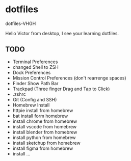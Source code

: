 # dotfiles
dotfiles-VHGH

Hello Victor from desktop, I see your learning dotfiles.

## TODO
- Terminal Preferences
- changed Shell to ZSH
- Dock Preferences
- Mission Control Preferences (don't rearrenge spaces)
- Finder Show Path Bar
- Trackpad (Three finger Drag and Tap to Click)
- .zshrc
- Git (Config and SSH)
- Homebrew Install
- httpie install from homebrew
- bat install form homebrew
- install chrome from homebrew
- install vscode from homebrew
- install blender from homebrew
- install python from homebrew
- install sketchup from homebrew
- install figma from homebrew
- install ...
